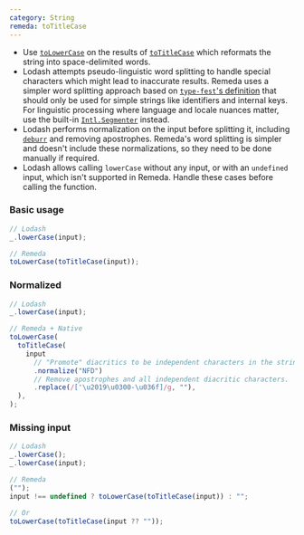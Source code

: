 ```yaml
---
category: String
remeda: toTitleCase
---
```


- Use [`toLowerCase`](/docs#toLowerCase) on the results of [`toTitleCase`](/docs#toTitleCase)
  which reformats the string into space-delimited words.
- Lodash attempts pseudo-linguistic word splitting to handle special characters
  which might lead to inaccurate results. Remeda uses a simpler word splitting
  approach based on [`type-fest`'s definition](https://github.com/sindresorhus/type-fest/blob/main/source/words.d.ts)
  that should only be used for simple strings like identifiers and internal
  keys. For linguistic processing where language and locale nuances matter, use
  the built-in [`Intl.Segmenter`](https://developer.mozilla.org/en-US/docs/Web/JavaScript/Reference/Global_Objects/Intl/Segmenter)
  instead.
- Lodash performs normalization on the input before splitting it, including
  [`deburr`](/migrate/lodash#deburr) and removing apostrophes. Remeda's word
  splitting is simpler and doesn't include these normalizations, so they need to
  be done manually if required.
- Lodash allows calling `lowerCase` without any input, or with an `undefined`
  input, which isn't supported in Remeda. Handle these cases before calling the
  function.

### Basic usage

```ts
// Lodash
_.lowerCase(input);

// Remeda
toLowerCase(toTitleCase(input));
```

### Normalized

```ts
// Lodash
_.lowerCase(input);

// Remeda + Native
toLowerCase(
  toTitleCase(
    input
      // "Promote" diacritics to be independent characters in the string.
      .normalize("NFD")
      // Remove apostrophes and all independent diacritic characters.
      .replace(/['\u2019\u0300-\u036f]/g, ""),
  ),
);
```

### Missing input

```ts
// Lodash
_.lowerCase();
_.lowerCase(input);

// Remeda
("");
input !== undefined ? toLowerCase(toTitleCase(input)) : "";

// Or
toLowerCase(toTitleCase(input ?? ""));
```
